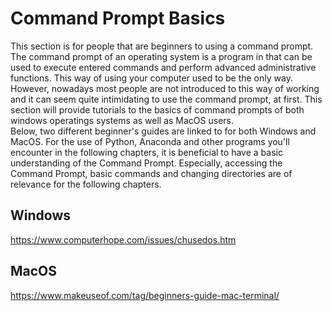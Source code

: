 # Command Prompt Basics

This section is for people that are beginners to using a command prompt. The command prompt of an operating system is a program in that can be used to execute entered commands and perform advanced administrative functions. This way of using your computer used to be the only way. However, nowadays most people are not introduced to this way of working and it can seem quite intimidating to use the command prompt, at first. This section will provide tutorials to the basics of command prompts of both windows operatings systems as well as MacOS users.<br>
Below, two different beginner's guides are linked to for both Windows and MacOS. For the use of Python, Anaconda and other programs you'll encounter in the following chapters, it is beneficial to have a basic understanding of the Command Prompt. Especially, accessing the Command Prompt, basic commands and changing directories are of relevance for the following chapters.

## Windows

https://www.computerhope.com/issues/chusedos.htm

## MacOS

https://www.makeuseof.com/tag/beginners-guide-mac-terminal/

